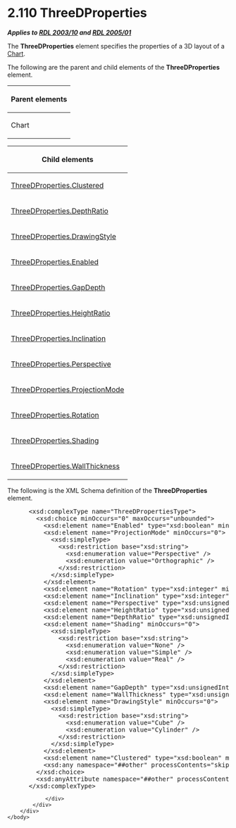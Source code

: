 <html dir="LTR" xmlns:mshelp="http://msdn.microsoft.com/mshelp" xmlns:ddue="http://ddue.schemas.microsoft.com/authoring/2003/5" xmlns:xlink="http://www.w3.org/1999/xlink" xmlns:tool="http://www.microsoft.com/tooltip">
    <head>
        <meta http-equiv="Content-Type" content="text/html; CHARSET=utf-8"></meta>
        <meta name="save" content="history"></meta>
        <title>2.110 ThreeDProperties</title>
        <xml>
            <mshelp:toctitle title="2.110 ThreeDProperties"></mshelp:toctitle>
            <mshelp:rltitle title="[MS-RDL]: ThreeDProperties"></mshelp:rltitle>
            <mshelp:keyword index="A" term="2617763c-2b85-4f0d-9e3f-1828abb52b23"></mshelp:keyword>
            <mshelp:attr name="DCSext.ContentType" value="open specification"></mshelp:attr>
            <mshelp:attr name="AssetID" value="2617763c-2b85-4f0d-9e3f-1828abb52b23"></mshelp:attr>
            <mshelp:attr name="TopicType" value="kbRef"></mshelp:attr>
            <mshelp:attr name="DCSext.Title" value="[MS-RDL]: ThreeDProperties" />
        </xml>
    </head>
    <body>
        <div id="header">
            <h1 class="heading">2.110 ThreeDProperties</h1>
        </div>
        <div id="mainSection">
            <div id="mainBody">
                <div id="allHistory" class="saveHistory"></div>
                <div id="sectionSection0" class="section" name="collapseableSection">
                    

<p><b><i>Applies to </i></b><a href="a7e2ad00-07c8-4f6d-80ab-3ad55df7b233.htm"><b><i>RDL 2003/10</i></b></a><b>
<i>and </i></b><a href="3ebe2912-4958-4832-b391-cad1f5e13338.htm"><b><i>RDL 2005/01</i></b></a></p>

<p>The <b>ThreeDProperties</b> element specifies the properties
of a 3D layout of a <a href="b0ab5524-7eb2-47a7-a4d3-230f5c8c5526.htm">Chart</a>.</p>

<p>The following are the parent and child elements of the <b>ThreeDProperties</b>
element.</p>

<table>
 <thead>
  <tr>
   <th>
   <p>Parent elements</p>
   </th>
  </tr>
 </thead>
 <tr>
  <td>
  <p>Chart</p>
  </td>
 </tr>
</table>

<p> </p>

<table>
 <thead>
  <tr>
   <th>
   <p>Child elements</p>
   </th>
  </tr>
 </thead>
 <tr>
  <td>
  <p><a href="79590c6d-0fc7-496e-99fd-7a07b054a20d.htm">ThreeDProperties.Clustered</a></p>
  </td>
 </tr>
 <tr>
  <td>
  <p><a href="d11fc6f1-f5e4-48c1-8a64-3a14814f62c0.htm">ThreeDProperties.DepthRatio</a></p>
  </td>
 </tr>
 <tr>
  <td>
  <p><a href="e25149ae-7bed-4a54-9386-54bc43746662.htm">ThreeDProperties.DrawingStyle</a></p>
  </td>
 </tr>
 <tr>
  <td>
  <p><a href="6c0866f4-511a-47ea-9865-727d4dacbd81.htm">ThreeDProperties.Enabled</a></p>
  </td>
 </tr>
 <tr>
  <td>
  <p><a href="4a736160-fd65-4b99-84c3-3eff04bbd156.htm">ThreeDProperties.GapDepth</a></p>
  </td>
 </tr>
 <tr>
  <td>
  <p><a href="f6b7da28-e3f6-4654-bfee-207944d0bc0e.htm">ThreeDProperties.HeightRatio</a></p>
  </td>
 </tr>
 <tr>
  <td>
  <p><a href="67bfd9ca-1b5c-48e0-9477-d28003164df2.htm">ThreeDProperties.Inclination</a></p>
  </td>
 </tr>
 <tr>
  <td>
  <p><a href="61482911-6f0a-4d54-ade5-5baf3c056fd1.htm">ThreeDProperties.Perspective</a></p>
  </td>
 </tr>
 <tr>
  <td>
  <p><a href="a3b6d3f4-fabd-4b82-af8d-bb929ccdf8a3.htm">ThreeDProperties.ProjectionMode</a></p>
  </td>
 </tr>
 <tr>
  <td>
  <p><a href="ab718c23-7f16-48bd-ab18-8e0f708f6d55.htm">ThreeDProperties.Rotation</a></p>
  </td>
 </tr>
 <tr>
  <td>
  <p><a href="bdf41998-70ac-4dcf-9cba-547be82e1567.htm">ThreeDProperties.Shading</a></p>
  </td>
 </tr>
 <tr>
  <td>
  <p><a href="5f5dec4f-04af-4bb9-9e8d-9dc4f4562e3e.htm">ThreeDProperties.WallThickness</a></p>
  </td>
 </tr>
</table>

<p>The following is the XML Schema definition of the <b>ThreeDProperties</b>
element.</p>

<dl>
<dd>
<div><pre> &lt;xsd:complexType name=&quot;ThreeDPropertiesType&quot;&gt;
   &lt;xsd:choice minOccurs=&quot;0&quot; maxOccurs=&quot;unbounded&quot;&gt;
     &lt;xsd:element name=&quot;Enabled&quot; type=&quot;xsd:boolean&quot; minOccurs=&quot;0&quot; /&gt;
     &lt;xsd:element name=&quot;ProjectionMode&quot; minOccurs=&quot;0&quot;&gt;
       &lt;xsd:simpleType&gt;
         &lt;xsd:restriction base=&quot;xsd:string&quot;&gt;
           &lt;xsd:enumeration value=&quot;Perspective&quot; /&gt;
           &lt;xsd:enumeration value=&quot;Orthographic&quot; /&gt;
         &lt;/xsd:restriction&gt;
       &lt;/xsd:simpleType&gt;
     &lt;/xsd:element&gt;
     &lt;xsd:element name=&quot;Rotation&quot; type=&quot;xsd:integer&quot; minOccurs=&quot;0&quot; /&gt;
     &lt;xsd:element name=&quot;Inclination&quot; type=&quot;xsd:integer&quot; minOccurs=&quot;0&quot; /&gt;
     &lt;xsd:element name=&quot;Perspective&quot; type=&quot;xsd:unsignedInt&quot; minOccurs=&quot;0&quot; /&gt;
     &lt;xsd:element name=&quot;HeightRatio&quot; type=&quot;xsd:unsignedInt&quot; minOccurs=&quot;0&quot; /&gt;
     &lt;xsd:element name=&quot;DepthRatio&quot; type=&quot;xsd:unsignedInt&quot; minOccurs=&quot;0&quot; /&gt;
     &lt;xsd:element name=&quot;Shading&quot; minOccurs=&quot;0&quot;&gt;
       &lt;xsd:simpleType&gt;
         &lt;xsd:restriction base=&quot;xsd:string&quot;&gt;
           &lt;xsd:enumeration value=&quot;None&quot; /&gt;
           &lt;xsd:enumeration value=&quot;Simple&quot; /&gt;
           &lt;xsd:enumeration value=&quot;Real&quot; /&gt;
         &lt;/xsd:restriction&gt;
       &lt;/xsd:simpleType&gt;
     &lt;/xsd:element&gt;
     &lt;xsd:element name=&quot;GapDepth&quot; type=&quot;xsd:unsignedInt&quot; minOccurs=&quot;0&quot; /&gt;
     &lt;xsd:element name=&quot;WallThickness&quot; type=&quot;xsd:unsignedInt&quot; minOccurs=&quot;0&quot; /&gt;
     &lt;xsd:element name=&quot;DrawingStyle&quot; minOccurs=&quot;0&quot;&gt;
       &lt;xsd:simpleType&gt;
         &lt;xsd:restriction base=&quot;xsd:string&quot;&gt;
           &lt;xsd:enumeration value=&quot;Cube&quot; /&gt;
           &lt;xsd:enumeration value=&quot;Cylinder&quot; /&gt;
         &lt;/xsd:restriction&gt;
       &lt;/xsd:simpleType&gt;
     &lt;/xsd:element&gt;
     &lt;xsd:element name=&quot;Clustered&quot; type=&quot;xsd:boolean&quot; minOccurs=&quot;0&quot; /&gt;
     &lt;xsd:any namespace=&quot;##other&quot; processContents=&quot;skip&quot; /&gt;
   &lt;/xsd:choice&gt;
   &lt;xsd:anyAttribute namespace=&quot;##other&quot; processContents=&quot;skip&quot; /&gt;
 &lt;/xsd:complexType&gt;
</pre></div>
</dd></dl>


                </div>
            </div>
        </div>
    </body>
</html>
